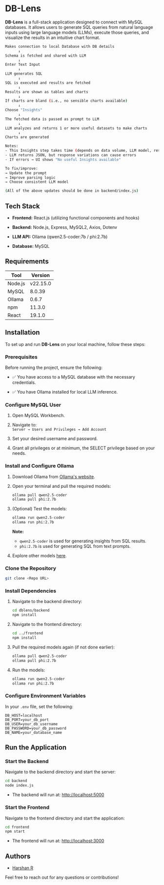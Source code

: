 # DB-Lens

**DB-Lens** is a full-stack application designed to connect with MySQL databases. It allows users to generate SQL queries from natural language inputs using large language models (LLMs), execute those queries, and visualize the results in an intuitive chart format.

```bash
Makes connection to local Database with DB details 
      ↓
Schema is fetched and shared with LLM 
      ↓
Enter Text Input 
      ↓
LLM generates SQL 
      ↓
SQL is executed and results are fetched 
      ↓
Results are shown as tables and charts 
      ↓
If charts are bland (i.e., no sensible charts available)
      ↓
Choose "Insights" 
      ↓
The fetched data is passed as prompt to LLM 
      ↓
LLM analyzes and returns 1 or more useful datasets to make charts 
      ↓
Charts are generated

Notes:
- This Insights step takes time (depends on data volume, LLM model, response speed)
- LLM returns JSON, but response variations can cause errors
- If errors → UI shows "No useful Insights available"

To fix/improve:
→ Update the prompt
→ Improve parsing logic
→ Choose consistent LLM model

(All of the above updates should be done in backend/index.js)
```

  

## Tech Stack

- **Frontend:** React.js (utilizing functional components and hooks)
  
- **Backend:** Node.js, Express, MySQL2, Axios, Dotenv
  
- **LLM API:** Ollama (qwen2.5-coder:7b / phi:2.7b)
  
- **Database:** MySQL

  

## Requirements

| Tool    | Version     |
| ------- | ----------- |
| Node.js | v22.15.0   |
| MySQL   | 8.0.39     |
| Ollama  | 0.6.7      |
| npm     | 11.3.0     |
| React   | 19.1.0     |


  

## Installation

To set up and run **DB-Lens** on your local machine, follow these steps:

### Prerequisites

Before running the project, ensure the following:

- ✅ You have access to a MySQL database with the necessary credentials.
  
- ✅ You have Ollama installed for local LLM inference.

  

### Configure MySQL User

1. Open MySQL Workbench.
  
2. Navigate to:  
   `Server → Users and Privileges → Add Account`
  
3. Set your desired username and password.
  
4. Grant all privileges or at minimum, the SELECT privilege based on your needs.

  

### Install and Configure Ollama

1. Download Ollama from [Ollama's website](https://ollama.com).
  
2. Open your terminal and pull the required models:

   ```bash
   ollama pull qwen2.5-coder
   ollama pull phi:2.7b
   ```

3. (Optional) Test the models:

   ```bash
   ollama run qwen2.5-coder
   ollama run phi:2.7b
   ```

   **Note:**  
   - `qwen2.5-coder` is used for generating insights from SQL results.  
   - `phi:2.7b` is used for generating SQL from text prompts.  

4. Explore other models [here](https://ollama.com/search).

  

### Clone the Repository

```bash
git clone <Repo URL>
```

### Install Dependencies

1. Navigate to the backend directory:

   ```bash
   cd dblens/backend
   npm install
   ```

2. Navigate to the frontend directory:

   ```bash
   cd ../frontend
   npm install
   ```

3. Pull the required models again (if not done earlier):

   ```bash
   ollama pull qwen2.5-coder
   ollama pull phi:2.7b
   ```

4. Run the models:

   ```bash
   ollama run qwen2.5-coder
   ollama run phi:2.7b
   ```

  

### Configure Environment Variables

In your `.env` file, set the following:

```
DB_HOST=localhost
DB_PORT=your_db_port
DB_USER=your_db_username
DB_PASSWORD=your_db_password
DB_NAME=your_database_name
```

  

## Run the Application

### Start the Backend

Navigate to the backend directory and start the server:

```bash
cd backend
node index.js
```

- The backend will run at: [http://localhost:5000](http://localhost:5000)

  

### Start the Frontend

Navigate to the frontend directory and start the application:

```bash
cd frontend
npm start
```

- The frontend will run at: [http://localhost:3000](http://localhost:3000)

  

## Authors

- [Harshan R](https://github.com/Harshan-R)  

Feel free to reach out for any questions or contributions!

